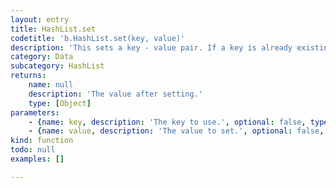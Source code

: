 ```yaml
---
layout: entry
title: HashList.set
codetitle: 'b.HashList.set(key, value)'
description: 'This sets a key - value pair. If a key is already existing, the value will be updated. Please note that Functions are currently not supported as values.'
category: Data
subcategory: HashList
returns:
    name: null
    description: 'The value after setting.'
    type: [Object]
parameters:
    - {name: key, description: 'The key to use.', optional: false, type: [String]}
    - {name: value, description: 'The value to set.', optional: false, type: [Object, String, Number, Boolean]}
kind: function
todo: null
examples: []

---
```

